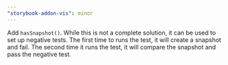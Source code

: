 ```yaml
---
"storybook-addon-vis": minor
---
```


Add `hasSnapshot()`. While this is not a complete solution, it can be used to set up negative tests.
The first time to runs the test, it will create a snapshot and fail. The second time it runs the test, it will compare the snapshot and pass the negative test.
